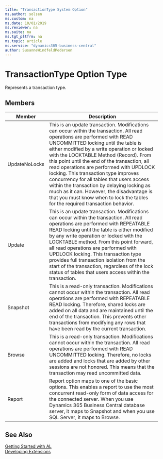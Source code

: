 ```yaml
---
title: "TransactionType System Option"
ms.author: solsen
ms.custom: na
ms.date: 10/01/2019
ms.reviewer: na
ms.suite: na
ms.tgt_pltfrm: na
ms.topic: article
ms.service: "dynamics365-business-central"
author: SusanneWindfeldPedersen
---
```

[//]: # (START>DO_NOT_EDIT)
[//]: # (IMPORTANT:Do not edit any of the content between here and the END>DO_NOT_EDIT.)
[//]: # (Any modifications should be made in the .xml files in the ModernDev repo.)
# TransactionType Option Type
Represents a transaction type.

## Members
|  Member  |  Description  |
|----------------|---------------|
|UpdateNoLocks|This is an update transaction. Modifications can occur within the transaction. All read operations are performed with READ UNCOMMITTED locking until the table is either modified by a write operation or locked with the LOCKTABLE Method (Record). From this point until the end of the transaction, all read operations are performed with UPDLOCK locking. This transaction type improves concurrency for all tables that users access within the transaction by delaying locking as much as it can. However, the disadvantage is that you must know when to lock the tables for the required transaction behavior.|
|Update|This is an update transaction. Modifications can occur within the transaction. All read operations are performed with REPEATABLE READ locking until the table is either modified by any write operation or locked with the LOCKTABLE method. From this point forward, all read operations are performed with UPDLOCK locking. This transaction type provides full transaction isolation from the start of the transaction, regardless of the lock status of tables that users access within the transaction.|
|Snapshot|This is a read-only transaction. Modifications cannot occur within the transaction. All read operations are performed with REPEATABLE READ locking. Therefore, shared locks are added on all data and are maintained until the end of the transaction. This prevents other transactions from modifying any rows that have been read by the current transaction.|
|Browse|This is a read-only transaction. Modifications cannot occur within the transaction. All read operations are performed with READ UNCOMMITTED locking. Therefore, no locks are added and locks that are added by other sessions are not honored. This means that the transaction may read uncommitted data.|
|Report|Report option maps to one of the basic options. This enables a report to use the most concurrent read-only form of data access for the connected server. When you use Dynamics 365 Business Central database server, it maps to Snapshot and when you use SQL Server, it maps to Browse.|

[//]: # (IMPORTANT: END>DO_NOT_EDIT)
## See Also  
[Getting Started with AL](../../devenv-get-started.md)  
[Developing Extensions](../../devenv-dev-overview.md)  